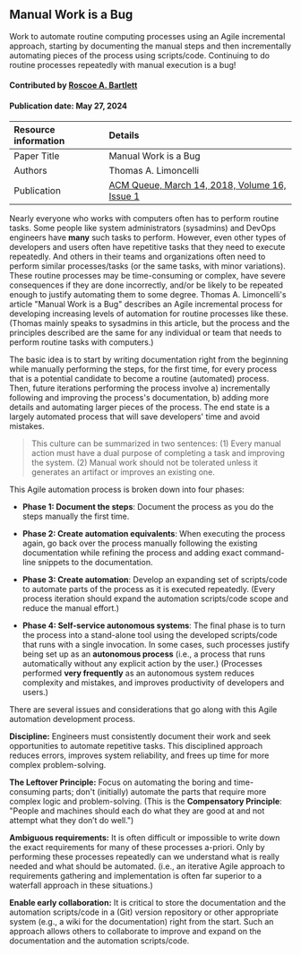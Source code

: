 
## Manual Work is a Bug

<!-- deck text start -->
Work to automate routine computing processes using an Agile incremental approach, starting by documenting the manual steps and then incrementally automating pieces of the process using scripts/code.
Continuing to do routine processes repeatedly with manual execution is a bug!
<!-- deck text end -->

#### Contributed by [Roscoe A. Bartlett](https://github.com/bartlettroscoe "Roscoe A. Bartlett")
#### Publication date: May 27, 2024

Resource information | Details
:--- | :---
Paper Title | Manual Work is a Bug
Authors | Thomas A. Limoncelli
Publication | [ACM Queue, March 14, 2018, Volume 16, Issue 1](https://queue.acm.org/detail.cfm?id=3197520)

Nearly everyone who works with computers often has to perform routine tasks.
Some people like system administrators (sysadmins) and DevOps engineers have **many** such tasks to perform.
However, even other types of developers and users often have repetitive tasks that they need to execute repeatedly.
And others in their teams and organizations often need to perform similar processes/tasks (or the same tasks, with minor variations).
These routine processes may be time-consuming or complex, have severe consequences if they are done incorrectly, and/or be likely to be repeated enough to justify automating them to some degree.
Thomas A. Limoncelli's article "Manual Work is a Bug" describes an Agile incremental process for developing increasing levels of automation for routine processes like these.
(Thomas mainly speaks to sysadmins in this article, but the process and the principles described are the same for any individual or team that needs to perform routine tasks with computers.)

The basic idea is to start by writing documentation right from the beginning while manually performing the steps, for the first time, for every process that is a potential candidate to become a routine (automated) process.
Then, future iterations performing the process involve a) incrementally following and improving the process's documentation, b) adding more details and automating larger pieces of the process.
The end state is a largely automated process that will save developers' time and avoid mistakes.

> This culture can be summarized in two sentences:
> (1) Every manual action must have a dual purpose of completing a task and improving the system.
> (2) Manual work should not be tolerated unless it generates an artifact or improves an existing one.

This Agile automation process is broken down into four phases:

* **Phase 1: Document the steps**: Document the process as you do the steps manually the first time.

* **Phase 2: Create automation equivalents**: When executing the process again, go back over the process manually following the existing documentation while refining the process and adding exact command-line snippets to the documentation.

* **Phase 3: Create automation**: Develop an expanding set of scripts/code to automate parts of the process as it is executed repeatedly.
(Every process iteration should expand the automation scripts/code scope and reduce the manual effort.)

* **Phase 4: Self-service autonomous systems**:  The final phase is to turn the process into a stand-alone tool using the developed scripts/code that runs with a single invocation.
In some cases, such processes justify being set up as an **autonomous process** (i.e., a process that runs automatically without any explicit action by the user.)
(Processes performed **very frequently** as an autonomous system reduces complexity and mistakes, and improves productivity of developers and users.)

There are several issues and considerations that go along with this Agile automation development process.

**Discipline:**
Engineers must consistently document their work and seek opportunities to automate repetitive tasks.
This disciplined approach reduces errors, improves system reliability, and frees up time for more complex problem-solving.

**The Leftover Principle:**
Focus on automating the boring and time-consuming parts; don't (initially) automate the parts that require more complex logic and problem-solving.
(This is the **Compensatory Principle**: "People and machines should each do what they are good at and not attempt what they don’t do well.")

**Ambiguous requirements:**
It is often difficult or impossible to write down the exact requirements for many of these processes a-priori.
Only by performing these processes repeatedly can we understand what is really needed and what should be automated.
(i.e., an iterative Agile approach to requirements gathering and implementation is often far superior to a waterfall approach in these situations.)

**Enable early collaboration:**
It is critical to store the documentation and the automation scripts/code in a (Git) version repository or other appropriate system (e.g., a wiki for the documentation) right from the start.
Such an approach allows others to collaborate to improve and expand on the documentation and the automation scripts/code.


<!---
Publish: yes
Topics: documentation, development tools, continuous integration testing, reproducibility, personal productivity and sustainability
Pinned: no
RSS update: 2024-05-27
--->
